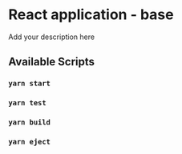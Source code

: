 # React application - base

Add your description here

## Available Scripts

### `yarn start`

### `yarn test`

### `yarn build`

### `yarn eject`
